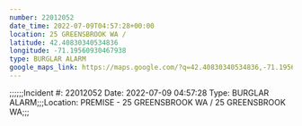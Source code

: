 ```yaml
---
number: 22012052
date_time: 2022-07-09T04:57:28+00:00
location: 25 GREENSBROOK WA / 
latitude: 42.40830340534836
longitude: -71.19560930467938
type: BURGLAR ALARM
google_maps_link: https://maps.google.com/?q=42.40830340534836,-71.19560930467938
---
```


;;;;;;Incident #: 22012052  Date: 2022-07-09 04:57:28   Type: BURGLAR ALARM;;;Location: PREMISE - 25 GREENSBROOK WA / 25 GREENSBROOK WA;;;
